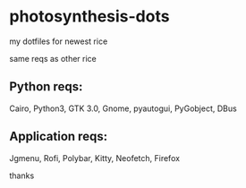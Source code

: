 # photosynthesis-dots
my dotfiles for newest rice

same reqs as other rice

Python reqs:
--

  Cairo,
  Python3,
  GTK 3.0,
  Gnome,
  pyautogui,
  PyGobject,
  DBus
  
Application reqs:
--

  Jgmenu,
  Rofi,
  Polybar,
  Kitty,
  Neofetch,
  Firefox

thanks
